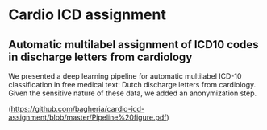 # Cardio ICD assignment
## Automatic multilabel assignment of ICD10 codes in discharge letters from cardiology
We presented a deep learning pipeline for automatic multilabel ICD-10 classification in free medical text: Dutch discharge letters from cardiology. Given the sensitive nature of these data, we added an anonymization step.

(https://github.com/bagheria/cardio-icd-assignment/blob/master/Pipeline%20figure.pdf)

